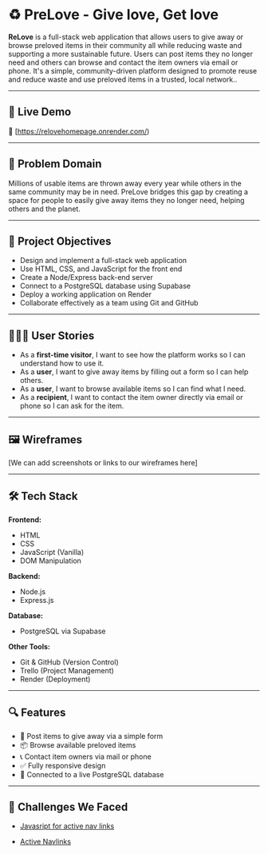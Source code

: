 
# ♻️ PreLove - Give love, Get love

**ReLove** is a full-stack web application that allows users to give away or browse preloved items in their community all while reducing waste and supporting a more sustainable future. Users can post items they no longer need and others can browse and contact the item owners via email or phone. It's a simple, community-driven platform designed to promote reuse and reduce waste and use  preloved items in a trusted, local network.. 


---

## 🚀 Live Demo

🔗 [https://relovehomepage.onrender.com/)

---

## 🧠 Problem Domain

Millions of usable items are thrown away every year while others in the same community may be in need. PreLove bridges this gap by creating a space for people to easily give away items they no longer need, helping others and the planet.

---

## 🎯 Project Objectives

- Design and implement a full-stack web application
- Use HTML, CSS, and JavaScript for the front end
- Create a Node/Express back-end server
- Connect to a PostgreSQL database using Supabase
- Deploy a working application on Render
- Collaborate effectively as a team using Git and GitHub

---

## 🧍‍♀️🧍 User Stories

- As a **first-time visitor**, I want to see how the platform works so I can understand how to use it.
- As a **user**, I want to give away items by filling out a form so I can help others.
- As a **user**, I want to browse available items so I can find what I need.
- As a **recipient**, I want to contact the item owner directly via email or phone so I can ask for the item.

---

## 🖼️ Wireframes

[We can add screenshots or links to our wireframes here]

---

## 🛠️ Tech Stack

**Frontend:**
- HTML
- CSS
- JavaScript (Vanilla)
- DOM Manipulation

**Backend:**
- Node.js
- Express.js

**Database:**
- PostgreSQL via Supabase

**Other Tools:**
- Git & GitHub (Version Control)
- Trello (Project Management)
- Render (Deployment)

---

## 🔍 Features

- 🧾 Post items to give away via a simple form
- 📦 Browse available preloved items
- 📞 Contact item owners via mail or phone
- ✅ Fully responsive design
- 📁 Connected to a live PostgreSQL database

---

## 🧱 Challenges We Faced



* [Javasript for active nav links](https://www.youtube.com/watch?v=bEOwXmd9Mc8)

* [Active Navlinks](https://stackoverflow.com/questions/72050328/add-active-class-to-navbar-element-when-clicked)